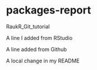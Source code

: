 # packages-report
RaukR_Git_tutorial

A line I added from RStudio

A line added from Github

A local change in my README
